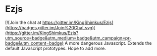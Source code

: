 # Ezjs

[![Join the chat at https://gitter.im/KingShimkus/Ezjs](https://badges.gitter.im/Join%20Chat.svg)](https://gitter.im/KingShimkus/Ezjs?utm_source=badge&utm_medium=badge&utm_campaign=pr-badge&utm_content=badge)
A more dangerous Javascript. Extends the default Javascript prototypes. Hope to add more.
